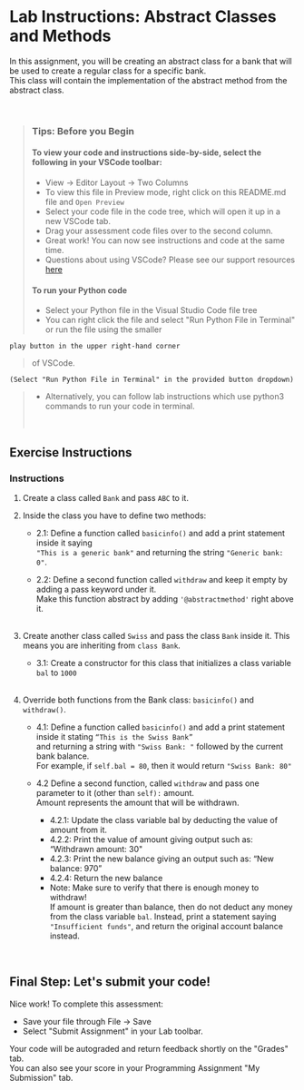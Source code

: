 # Lab Instructions: Abstract Classes and Methods

In this assignment, you will be creating an abstract class for a bank that will be used to create a regular class for a specific bank.  
This class will contain the implementation of the abstract method from the abstract class.

 <br>

> ### **Tips: Before you Begin**
>
> #### **To view your code and instructions side-by-side**, select the following in your VSCode toolbar:
>
> -   View -> Editor Layout -> Two Columns
> -   To view this file in Preview mode, right click on this README.md file and `Open Preview`
> -   Select your code file in the code tree, which will open it up in a new VSCode tab.
> -   Drag your assessment code files over to the second column.
> -   Great work! You can now see instructions and code at the same time.
> -   Questions about using VSCode? Please see our support resources [here](https://www.coursera.org/learn/programming-in-python/supplement/2IEyt/visual-studio-code-on-coursera)
>
> #### **To run your Python code**
>
> -   Select your Python file in the Visual Studio Code file tree
> -   You can right click the file and select "Run Python File in Terminal"
>     or run the file using the smaller

    play button in the upper right-hand corner

> of VSCode.

    (Select "Run Python File in Terminal" in the provided button dropdown)

> -   Alternatively, you can follow lab instructions which use python3 commands to run your code in terminal.
>
> <br>

## Exercise Instructions

### Instructions

1. Create a class called `Bank` and pass `ABC` to it.

2. Inside the class you have to define two methods:

    - 2.1: Define a function called `basicinfo()` and add a print statement inside it saying  
      `"This is a generic bank"` and returning the string `"Generic bank: 0"`.

    - 2.2: Define a second function called `withdraw` and keep it empty by adding a pass keyword under it.  
      Make this function abstract by adding `'@abstractmethod'` right above it. <br><br>

3. Create another class called `Swiss` and pass the class `Bank` inside it.
   This means you are inheriting from `class Bank`.

    - 3.1: Create a constructor for this class that initializes a class variable `bal` to `1000` <br><br>

4. Override both functions from the Bank class: `basicinfo()` and `withdraw()`.

    - 4.1: Define a function called `basicinfo()` and add a print statement inside it stating `“This is the Swiss Bank”`  
      and returning a string with `"Swiss Bank: "` followed by the current bank balance.  
      For example, if `self.bal = 80`, then it would return `"Swiss Bank: 80"`

    - 4.2 Define a second function, called `withdraw` and pass one parameter to it (other than `self):` amount.  
      Amount represents the amount that will be withdrawn.

        - 4.2.1: Update the class variable bal by deducting the value of amount from it.
        - 4.2.2: Print the value of amount giving output such as: “Withdrawn amount: 30"
        - 4.2.3: Print the new balance giving an output such as: “New balance: 970”
        - 4.2.4: Return the new balance
        - Note: Make sure to verify that there is enough money to withdraw!  
          If amount is greater than balance, then do not deduct any money from the
          class variable `bal`. Instead, print a statement saying `"Insufficient funds"`, and return the original account balance instead.

<br>

## Final Step: Let's submit your code!

Nice work! To complete this assessment:

-   Save your file through File -> Save
-   Select "Submit Assignment" in your Lab toolbar.

Your code will be autograded and return feedback shortly on the "Grades" tab.  
You can also see your score in your Programming Assignment "My Submission" tab.
<br> <br>
